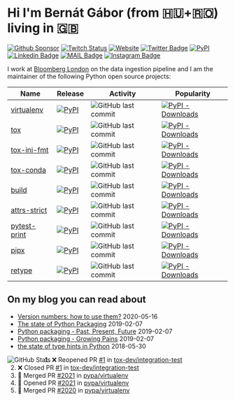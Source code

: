 # Hi I'm Bernát Gábor (from 🇭🇺+🇷🇴) living in 🇬🇧

[![Github Sponsor](https://img.shields.io/static/v1?label=Sponsor&message=%E2%9D%A4&logo=GitHub&link=https://github.com/sponsors/gaborbernat&style=flat-square)](https://github.com/sponsors/gaborbernat)
[![Twitch Status](https://img.shields.io/twitch/status/gaborbernat?style=flat-square)](https://www.twitch.tv/gaborbernat)
[![Website](https://img.shields.io/badge/-my%20blog@bernat.tech-191b1f?style=flat-square&labelColor=191b1f&logo=ghost&logoColor=white&link=https://www.bernat.tech/)](https://www.bernat.tech/)
[![Twitter Badge](https://img.shields.io/badge/-@gjbernat-1ca0f1?style=flat-square&labelColor=1ca0f1&logo=twitter&logoColor=white&link=https://twitter.com/gjbernat)](https://twitter.com/gjbernat)
[![PyPI](https://img.shields.io/badge/-gaborbernat-0073b7?style=flat-square&logo=Python&logoColor=white&link=https://pypi.org/user/gaborbernat/)](https://pypi.org/user/gaborbernat/)
[![Linkedin Badge](https://img.shields.io/badge/-gaborbernat-blue?style=flat-square&logo=Linkedin&logoColor=white&link=https://www.linkedin.com/in/gaborbernat/)](https://www.linkedin.com/in/gaborbernat/) 
[![MAIL Badge](https://img.shields.io/badge/-gaborjbernat@gmail.com-c14438?style=flat-square&logo=Gmail&logoColor=white&link=mailto:gaborjbernat@gmail.com)](mailto:gaborjbernat@gmail.com)
[![Instagram Badge](https://img.shields.io/badge/-@gabor__bernat-845EC2?style=flat-square&labelColor=white&logo=Instagram&link=https://instagram.com/gabor_bernat/)](https://instagram.com/gabor_bernat)

I work at [Bloomberg London](https://github.com/bloomberg) on the data ingestion pipeline and I am the maintainer of the following Python open source projects:


| Name                                                        | Release                                                                                                        | Activity                                                                                                               | Popularity                                                                                                                         |
|-------------------------------------------------------------|----------------------------------------------------------------------------------------------------------------|------------------------------------------------------------------------------------------------------------------------|------------------------------------------------------------------------------------------------------------------------------------|
| [virtualenv](https://github.com/pypa/virtualenv)            | [![PyPI](https://img.shields.io/pypi/v/virtualenv?style=flat-square)](https://pypi.org/project/virtualenv)     | ![GitHub last commit](https://img.shields.io/github/last-commit/pypa/virtualenv?logo=python&style=flat-square)         | [![PyPI - Downloads](https://img.shields.io/pypi/dm/virtualenv?style=flat-square) ](https://pypistats.org/packages/virtualenv)     |
| [tox](https://github.com/tox-dev/tox)                       | [![PyPI](https://img.shields.io/pypi/v/tox?style=flat-square)](https://pypi.org/project/tox)                   | ![GitHub last commit](https://img.shields.io/github/last-commit/tox-dev/tox?logo=python&style=flat-square)             | [![PyPI - Downloads](https://img.shields.io/pypi/dm/tox?style=flat-square)]( https://pypistats.org/packages/tox)                   |
| [tox-ini-fmt](https://github.com/tox-dev/tox-ini-fmt)       | [![PyPI](https://img.shields.io/pypi/v/tox-ini-fmt?style=flat-square)](https://pypi.org/project/tox-ini-fmt)   | ![GitHub last commit](https://img.shields.io/github/last-commit/tox-dev/tox-ini-fmt?logo=python&style=flat-square)     | [![PyPI - Downloads](https://img.shields.io/pypi/dm/tox-ini-fmt?style=flat-square) ](https://pypistats.org/packages/tox-ini-fmt)   |
| [tox-conda](https://github.com/tox-dev/tox-conda)       | [![PyPI](https://img.shields.io/pypi/v/tox-conda?style=flat-square)](https://pypi.org/project/tox-conda)   | ![GitHub last commit](https://img.shields.io/github/last-commit/tox-dev/tox-conda?logo=python&style=flat-square)     | [![PyPI - Downloads](https://img.shields.io/pypi/dm/tox-conda?style=flat-square) ](https://pypistats.org/packages/tox-conda)   |
| [build](https://github.com/pypa/build)                      | [![PyPI](https://img.shields.io/pypi/v/build?style=flat-square)](https://pypi.org/project/build)               | ![GitHub last commit](https://img.shields.io/github/last-commit/pypa/build?logo=python&style=flat-square)              | [![PyPI - Downloads](https://img.shields.io/pypi/dm/build?style=flat-square) ](https://pypistats.org/packages/build)               |
| [attrs-strict](https://github.com/bloomberg/attrs-strict)   | [![PyPI](https://img.shields.io/pypi/v/attrs-strict?style=flat-square)](https://pypi.org/project/attrs-strict) | ![GitHub last commit](https://img.shields.io/github/last-commit/bloomberg/attrs-strict?logo=python&style=flat-square)  | [![PyPI - Downloads](https://img.shields.io/pypi/dm/attrs-strict?style=flat-square) ](https://pypistats.org/packages/attrs-strict) |
| [pytest-print](https://github.com/pytest-dev/pytest-print)  | [![PyPI](https://img.shields.io/pypi/v/pytest-print?style=flat-square)](https://pypi.org/project/pytest-print) | ![GitHub last commit](https://img.shields.io/github/last-commit/pytest-dev/pytest-print?logo=python&style=flat-square) | [![PyPI - Downloads](https://img.shields.io/pypi/dm/pytest-print?style=flat-square) ](https://pypistats.org/packages/pytest-print) |
| [pipx](https://github.com/pipxproject/pipx)                 | [![PyPI](https://img.shields.io/pypi/v/pipx?style=flat-square)](https://pypi.org/project/pipx)                 | ![GitHub last commit](https://img.shields.io/github/last-commit/pipxproject/pipx?logo=python&style=flat-square)        | [![PyPI - Downloads](https://img.shields.io/pypi/dm/pipx?style=flat-square) ](https://pypistats.org/packages/pipx)                 |
| [retype](https://github.com/ambv/retype)                    | [![PyPI](https://img.shields.io/pypi/v/retype?style=flat-square)](https://pypi.org/project/retype)             | ![GitHub last commit](https://img.shields.io/github/last-commit/ambv/retype?logo=python&style=flat-square)             | [![PyPI - Downloads](https://img.shields.io/pypi/dm/retype?style=flat-square) ](https://pypistats.org/packages/retype)             |

## On my blog you can read about
* [Version numbers: how to use them?](https://www.bernat.tech/version-numbers/) 2020-05-16
* [The state of Python Packaging](https://www.bernat.tech/pep-517-and-python-packaging/) 2019-02-07
* [Python packaging - Past, Present, Future](https://www.bernat.tech/pep-517-518/) 2019-02-07
* [Python packaging - Growing Pains](https://www.bernat.tech/growing-pain/) 2019-02-07
* [the state of type hints in Python](https://www.bernat.tech/the-state-of-type-hints-in-python/) 2018-05-30

<img align="left" alt="GitHub Stats" src="https://github-readme-stats.codestackr.vercel.app/api?username=gaborbernat&show_icons=true&hide_border=true" />

<!--START_SECTION:activity-->
1. ❌ Reopened PR [#1](https://github.com/tox-dev/integration-test/pull/1) in [tox-dev/integration-test](https://github.com/tox-dev/integration-test)
2. ❌ Closed PR [#1](https://github.com/tox-dev/integration-test/pull/1) in [tox-dev/integration-test](https://github.com/tox-dev/integration-test)
3. 🎉 Merged PR [#2021](https://github.com/pypa/virtualenv/pull/2021) in [pypa/virtualenv](https://github.com/pypa/virtualenv)
4. 💪 Opened PR [#2021](https://github.com/pypa/virtualenv/pull/2021) in [pypa/virtualenv](https://github.com/pypa/virtualenv)
5. 🎉 Merged PR [#2020](https://github.com/pypa/virtualenv/pull/2020) in [pypa/virtualenv](https://github.com/pypa/virtualenv)
<!--END_SECTION:activity-->
